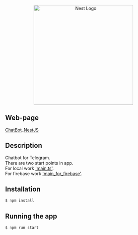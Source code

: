 <p align="center">
  <a href="http://nestjs.com/" target="blank"><img src="https://nestjs.com/img/logo_text.svg" width="320" alt="Nest Logo" /></a>
</p>

[travis-image]: https://api.travis-ci.org/nestjs/nest.svg?branch=master
[travis-url]: https://travis-ci.org/nestjs/nest
[linux-image]: https://img.shields.io/travis/nestjs/nest/master.svg?label=linux
[linux-url]: https://travis-ci.org/nestjs/nest
  
## Web-page

[ChatBot_NestJS](https://barber-shop-b2a01.web.app/)

## Description

Chatbot for Telegram.<br>
There are two start points in app.<br>
For local work <a href = "https://github.com/x-x-x-Ilya/ChatBot_NodeJS/blob/master/src/main.ts">'main.ts'</a>.<br>
For firebase work <a href = "https://github.com/x-x-x-Ilya/ChatBot_NodeJS/blob/master/src/main_for_firebase.ts">'main_for_firebase'</a>.

## Installation

```bash
$ npm install
```

## Running the app

```bash
$ npm run start
```
